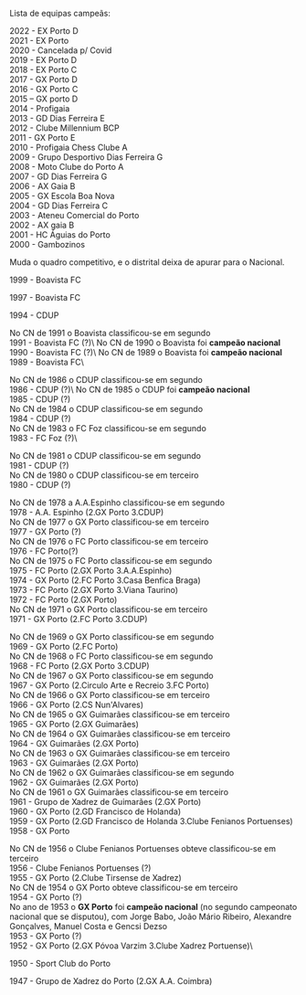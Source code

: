 Lista de equipas campeãs:

2022 - EX Porto D\
2021 - EX Porto\
2020 - Cancelada p/ Covid\
2019 - EX Porto D\
2018 - EX Porto C\
2017 - GX Porto D\
2016 - GX Porto C\
2015 – GX porto D\
2014 - Profigaia\
2013 - GD Dias Ferreira E\
2012 - Clube Millennium BCP\
2011 - GX Porto E\
2010 - Profigaia Chess Clube A\
2009 - Grupo Desportivo Dias Ferreira G\
2008 - Moto Clube do Porto A\
2007 - GD Dias Ferreira G\
2006 - AX Gaia B\
2005 - GX Escola Boa Nova\
2004 - GD Dias Ferreira C\
2003 - Ateneu Comercial do Porto\
2002 - AX gaia B\
2001 - HC Águias do Porto\
2000 - Gambozinos

Muda o quadro competitivo, e o distrital deixa de apurar para o Nacional.

1999 - Boavista FC

1997 - Boavista FC

1994 - CDUP

No CN de 1991 o Boavista classificou-se em segundo\
1991 - Boavista FC (?)\ 
No CN de 1990 o Boavista foi **campeão nacional**\
1990 - Boavista FC (?)\ 
No CN de 1989 o Boavista foi **campeão nacional**\
1989 - Boavista FC\ 

No CN de 1986 o CDUP classificou-se em segundo\
1986 - CDUP (?)\ 
No CN de 1985 o CDUP foi **campeão nacional**\
1985 - CDUP (?)\
No CN de 1984 o CDUP classificou-se em segundo\
1984 - CDUP (?)\
No CN de 1983 o FC Foz classificou-se em segundo\
1983 - FC Foz (?)\

No CN de 1981 o CDUP classificou-se em segundo\
1981 - CDUP (?)\
No CN de 1980 o CDUP classificou-se em terceiro\
1980 - CDUP (?)

No CN de 1978 a A.A.Espinho classificou-se em segundo\
1978 - A.A. Espinho (2.GX Porto 3.CDUP)\
No CN de 1977 o GX Porto classificou-se em terceiro\
1977 - GX Porto (?)\
No CN de 1976 o FC Porto classificou-se em terceiro\
1976 - FC Porto(?)\
No CN de 1975 o FC Porto classificou-se em segundo\
1975 - FC Porto (2.GX Porto 3.A.A.Espinho)\
1974 - GX Porto (2.FC Porto 3.Casa Benfica Braga)\
1973 - FC Porto (2.GX Porto 3.Viana Taurino)\
1972 - FC Porto (2.GX Porto)\
No CN de 1971 o GX Porto classificou-se em terceiro\
1971 - GX Porto (2.FC Porto 3.CDUP)

No CN de 1969 o GX Porto classificou-se em segundo\
1969 - GX Porto (2.FC Porto)\
No CN de 1968 o FC Porto classificou-se em segundo\
1968 - FC Porto (2.GX Porto 3.CDUP)\
No CN de 1967 o GX Porto classificou-se em segundo\
1967 - GX Porto (2.Circulo Arte e Recreio 3.FC Porto)\
No CN de 1966 o GX Porto classificou-se em terceiro\
1966 - GX Porto (2.CS Nun'Alvares)\
No CN de 1965 o GX Guimarães classificou-se em terceiro\
1965 - GX Porto (2.GX Guimarães)\
No CN de 1964 o GX Guimarães classificou-se em terceiro\
1964 - GX Guimarães (2.GX Porto)\
No CN de 1963 o GX Guimarães classificou-se em terceiro\
1963 - GX Guimarães (2.GX Porto)\
No CN de 1962 o GX Guimarães classificou-se em segundo\
1962 - GX Guimarães (2.GX Porto)\
No CN de 1961 o GX Guimarães classificou-se em terceiro\
1961 - Grupo de Xadrez de Guimarães (2.GX Porto)\
1960 - GX Porto (2.GD Francisco de Holanda)\
1959 - GX Porto (2.GD Francisco de Holanda 3.Clube Fenianos Portuenses)\
1958 - GX Porto

No CN de 1956 o Clube Fenianos Portuenses obteve classificou-se em terceiro\
1956 - Clube Fenianos Portuenses (?)\
1955 - GX Porto (2.Clube Tirsense de Xadrez)\
No CN de 1954 o GX Porto obteve classificou-se em terceiro\
1954 - GX Porto (?)\
No ano de 1953 o **GX Porto** foi **campeão nacional** (no segundo campeonato nacional que se disputou), com Jorge Babo, João Mário Ribeiro, Alexandre Gonçalves, Manuel Costa e Gencsi Dezso\
1953 - GX Porto (?)\
1952 - GX Porto (2.GX Póvoa Varzim 3.Clube Xadrez Portuense)\

1950 - Sport Club do Porto

1947 - Grupo de Xadrez do Porto (2.GX A.A. Coimbra)

